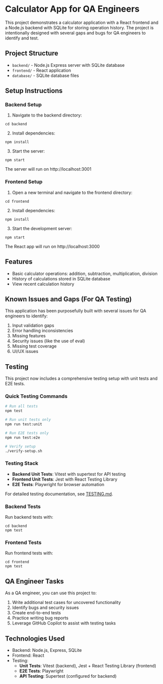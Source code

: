 # Calculator App for QA Engineers

This project demonstrates a calculator application with a React frontend and a Node.js backend with SQLite for storing operation history. The project is intentionally designed with several gaps and bugs for QA engineers to identify and test.

## Project Structure

- `backend/` - Node.js Express server with SQLite database
- `frontend/` - React application
- `database/` - SQLite database files

## Setup Instructions

### Backend Setup

1. Navigate to the backend directory:
```
cd backend
```

2. Install dependencies:
```
npm install
```

3. Start the server:
```
npm start
```

The server will run on http://localhost:3001

### Frontend Setup

1. Open a new terminal and navigate to the frontend directory:
```
cd frontend
```

2. Install dependencies:
```
npm install
```

3. Start the development server:
```
npm start
```

The React app will run on http://localhost:3000

## Features

- Basic calculator operations: addition, subtraction, multiplication, division
- History of calculations stored in SQLite database
- View recent calculation history

## Known Issues and Gaps (For QA Testing)

This application has been purposefully built with several issues for QA engineers to identify:

1. Input validation gaps
2. Error handling inconsistencies
3. Missing features
4. Security issues (like the use of eval)
5. Missing test coverage
6. UI/UX issues

## Testing

This project now includes a comprehensive testing setup with unit tests and E2E tests.

### Quick Testing Commands

```bash
# Run all tests
npm test

# Run unit tests only
npm run test:unit

# Run E2E tests only
npm run test:e2e

# Verify setup
./verify-setup.sh
```

### Testing Stack

- **Backend Unit Tests**: Vitest with supertest for API testing
- **Frontend Unit Tests**: Jest with React Testing Library
- **E2E Tests**: Playwright for browser automation

For detailed testing documentation, see [TESTING.md](TESTING.md).

### Backend Tests

Run backend tests with:
```
cd backend
npm test
```

### Frontend Tests

Run frontend tests with:
```
cd frontend
npm test
```

## QA Engineer Tasks

As a QA engineer, you can use this project to:

1. Write additional test cases for uncovered functionality
2. Identify bugs and security issues
3. Create end-to-end tests
4. Practice writing bug reports
5. Leverage GitHub Copilot to assist with testing tasks

## Technologies Used

- Backend: Node.js, Express, SQLite
- Frontend: React
- Testing: 
  - **Unit Tests**: Vitest (backend), Jest + React Testing Library (frontend)
  - **E2E Tests**: Playwright
  - **API Testing**: Supertest (configured for backend)
